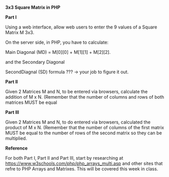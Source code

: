 **3x3 Square Matrix in PHP**

**Part I**

Using a web interface, allow web users to enter the 9 values of a Square Matrix M 3x3. 

On the server side, in PHP, you have to calculate:

Main Diagonal (MD) = M[0][0] + M[1][1] + M[2][2]. 

and the Secondary Diagonal 

SecondDiagnal (SD) formula ??? -> your job to figure it out.

**Part II**

Given 2 Matrices M and N, to be entered via browsers, calculate the addition of M x N. (Remember that the number of columns and rows of both matrices MUST be equal

**Part III**

Given 2 Matrices M and N, to do entered via browsers, calculated the product of M x N. (Remember that the number of columns of the first matrix MUST be equal to the number of rows of the second matrix so they can be multiplied.

**Reference**

For both Part I, Part II and Part III, start by researching at https://www.w3schools.com/php/php_arrays_multi.asp and other sites that refre to PHP Arrays and Matrixes. This will be covered this week in class.
